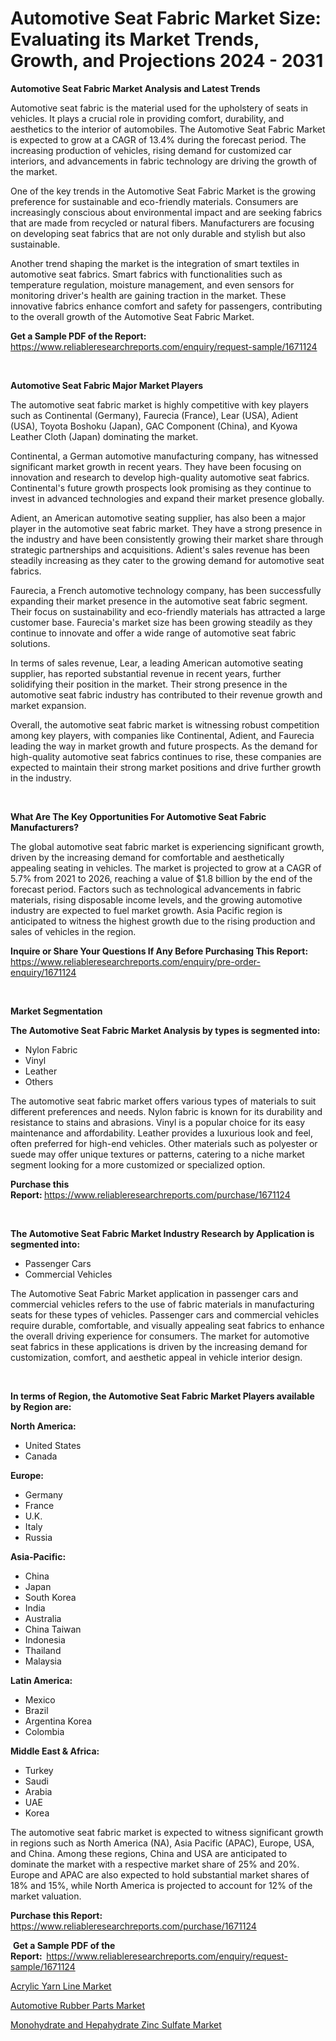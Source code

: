 <p><h1>Automotive Seat Fabric Market Size: Evaluating its Market Trends, Growth, and Projections 2024 - 2031</h1></p><p><strong>Automotive Seat Fabric Market Analysis and Latest Trends</strong></p>
<p><p>Automotive seat fabric is the material used for the upholstery of seats in vehicles. It plays a crucial role in providing comfort, durability, and aesthetics to the interior of automobiles. The Automotive Seat Fabric Market is expected to grow at a CAGR of 13.4% during the forecast period. The increasing production of vehicles, rising demand for customized car interiors, and advancements in fabric technology are driving the growth of the market.</p><p>One of the key trends in the Automotive Seat Fabric Market is the growing preference for sustainable and eco-friendly materials. Consumers are increasingly conscious about environmental impact and are seeking fabrics that are made from recycled or natural fibers. Manufacturers are focusing on developing seat fabrics that are not only durable and stylish but also sustainable.</p><p>Another trend shaping the market is the integration of smart textiles in automotive seat fabrics. Smart fabrics with functionalities such as temperature regulation, moisture management, and even sensors for monitoring driver's health are gaining traction in the market. These innovative fabrics enhance comfort and safety for passengers, contributing to the overall growth of the Automotive Seat Fabric Market.</p></p>
<p><strong>Get a Sample PDF of the Report:&nbsp;</strong> <a href="https://www.reliableresearchreports.com/enquiry/request-sample/1671124">https://www.reliableresearchreports.com/enquiry/request-sample/1671124</a></p>
<p>&nbsp;</p>
<p><strong>Automotive Seat Fabric Major Market Players</strong></p>
<p><p>The automotive seat fabric market is highly competitive with key players such as Continental (Germany), Faurecia (France), Lear (USA), Adient (USA), Toyota Boshoku (Japan), GAC Component (China), and Kyowa Leather Cloth (Japan) dominating the market. </p><p>Continental, a German automotive manufacturing company, has witnessed significant market growth in recent years. They have been focusing on innovation and research to develop high-quality automotive seat fabrics. Continental's future growth prospects look promising as they continue to invest in advanced technologies and expand their market presence globally.</p><p>Adient, an American automotive seating supplier, has also been a major player in the automotive seat fabric market. They have a strong presence in the industry and have been consistently growing their market share through strategic partnerships and acquisitions. Adient's sales revenue has been steadily increasing as they cater to the growing demand for automotive seat fabrics.</p><p>Faurecia, a French automotive technology company, has been successfully expanding their market presence in the automotive seat fabric segment. Their focus on sustainability and eco-friendly materials has attracted a large customer base. Faurecia's market size has been growing steadily as they continue to innovate and offer a wide range of automotive seat fabric solutions.</p><p>In terms of sales revenue, Lear, a leading American automotive seating supplier, has reported substantial revenue in recent years, further solidifying their position in the market. Their strong presence in the automotive seat fabric industry has contributed to their revenue growth and market expansion.</p><p>Overall, the automotive seat fabric market is witnessing robust competition among key players, with companies like Continental, Adient, and Faurecia leading the way in market growth and future prospects. As the demand for high-quality automotive seat fabrics continues to rise, these companies are expected to maintain their strong market positions and drive further growth in the industry.</p></p>
<p>&nbsp;</p>
<p><strong>What Are The Key Opportunities For Automotive Seat Fabric Manufacturers?</strong></p>
<p><p>The global automotive seat fabric market is experiencing significant growth, driven by the increasing demand for comfortable and aesthetically appealing seating in vehicles. The market is projected to grow at a CAGR of 5.7% from 2021 to 2026, reaching a value of $1.8 billion by the end of the forecast period. Factors such as technological advancements in fabric materials, rising disposable income levels, and the growing automotive industry are expected to fuel market growth. Asia Pacific region is anticipated to witness the highest growth due to the rising production and sales of vehicles in the region.</p></p>
<p><strong>Inquire or Share Your Questions If Any Before Purchasing This Report:</strong> <a href="https://www.reliableresearchreports.com/enquiry/pre-order-enquiry/1671124">https://www.reliableresearchreports.com/enquiry/pre-order-enquiry/1671124</a></p>
<p>&nbsp;</p>
<p><strong>Market Segmentation</strong></p>
<p><strong>The Automotive Seat Fabric Market Analysis by types is segmented into:</strong></p>
<p><ul><li>Nylon Fabric</li><li>Vinyl</li><li>Leather</li><li>Others</li></ul></p>
<p><p>The automotive seat fabric market offers various types of materials to suit different preferences and needs. Nylon fabric is known for its durability and resistance to stains and abrasions. Vinyl is a popular choice for its easy maintenance and affordability. Leather provides a luxurious look and feel, often preferred for high-end vehicles. Other materials such as polyester or suede may offer unique textures or patterns, catering to a niche market segment looking for a more customized or specialized option.</p></p>
<p><strong>Purchase this Report:&nbsp;</strong><a href="https://www.reliableresearchreports.com/purchase/1671124">https://www.reliableresearchreports.com/purchase/1671124</a></p>
<p>&nbsp;</p>
<p><strong>The Automotive Seat Fabric Market Industry Research by Application is segmented into:</strong></p>
<p><ul><li>Passenger Cars</li><li>Commercial Vehicles</li></ul></p>
<p><p>The Automotive Seat Fabric Market application in passenger cars and commercial vehicles refers to the use of fabric materials in manufacturing seats for these types of vehicles. Passenger cars and commercial vehicles require durable, comfortable, and visually appealing seat fabrics to enhance the overall driving experience for consumers. The market for automotive seat fabrics in these applications is driven by the increasing demand for customization, comfort, and aesthetic appeal in vehicle interior design.</p></p>
<p>&nbsp;</p>
<p><strong>In terms of Region, the Automotive Seat Fabric Market Players available by Region are:</strong></p>
<p>
    <p> <strong> North America: </strong>
        <ul>
            <li>United States</li>
            <li>Canada</li>
        </ul>
        </p> 
    <p> <strong> Europe: </strong>
        <ul>
            <li>Germany</li>
            <li>France</li>
            <li>U.K.</li>
            <li>Italy</li>
            <li>Russia</li>
        </ul>
        </p> 
    <p> <strong> Asia-Pacific: </strong>
        <ul>
            <li>China</li>
            <li>Japan</li>
            <li>South Korea</li>
            <li>India</li>
            <li>Australia</li>
            <li>China Taiwan</li>
            <li>Indonesia</li>
            <li>Thailand</li>
            <li>Malaysia</li>
        </ul>
        </p> 
    <p> <strong> Latin America: </strong>
        <ul>
            <li>Mexico</li>
            <li>Brazil</li>
            <li>Argentina Korea</li>
            <li>Colombia</li>
        </ul>
        </p> 
    <p> <strong> Middle East & Africa: </strong>
        <ul>
            <li>Turkey</li>
            <li>Saudi</li>
            <li>Arabia</li>
            <li>UAE</li>
            <li>Korea</li>
        </ul>
    </p>
    </p>
<p><p>The automotive seat fabric market is expected to witness significant growth in regions such as North America (NA), Asia Pacific (APAC), Europe, USA, and China. Among these regions, China and USA are anticipated to dominate the market with a respective market share of 25% and 20%. Europe and APAC are also expected to hold substantial market shares of 18% and 15%, while North America is projected to account for 12% of the market valuation.</p></p>
<p><strong>Purchase this Report: </strong><a href="https://www.reliableresearchreports.com/purchase/1671124">https://www.reliableresearchreports.com/purchase/1671124</a></p>
<p>&nbsp;<strong>Get a Sample PDF of the Report:&nbsp;&nbsp;</strong><a href="https://www.reliableresearchreports.com/enquiry/request-sample/1671124">https://www.reliableresearchreports.com/enquiry/request-sample/1671124</a></p>
<p><strong></strong></p>
<p><p><a href="https://view.publitas.com/reportprime-1/acrylic-yarn-line-market-size-market-share-and-global-market-analysis-report-2023-2030/">Acrylic Yarn Line Market</a></p><p><a href="https://github.com/Alonsoolds3wq1d81czn8rbol/Market-Research-Report-List-1/blob/main/automotive-rubber-parts-market.md">Automotive Rubber Parts Market</a></p><p><a href="https://view.publitas.com/reportprime-1/monohydrate-and-hepahydrate-zinc-sulfate-market-size-growth-and-forecast-from-2023-2030/">Monohydrate and Hepahydrate Zinc Sulfate Market</a></p></p>